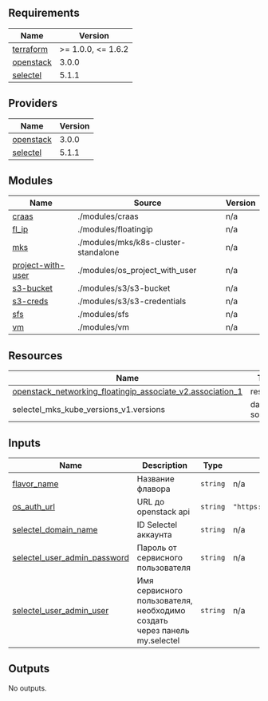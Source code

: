 <!-- BEGIN_TF_DOCS -->
## Requirements

| Name | Version |
|------|---------|
| <a name="requirement_terraform"></a> [terraform](#requirement\_terraform) | >= 1.0.0, <= 1.6.2 |
| <a name="requirement_openstack"></a> [openstack](#requirement\_openstack) | 3.0.0 |
| <a name="requirement_selectel"></a> [selectel](#requirement\_selectel) | 5.1.1 |

## Providers

| Name | Version |
|------|---------|
| <a name="provider_openstack"></a> [openstack](#provider\_openstack) | 3.0.0 |
| <a name="provider_selectel"></a> [selectel](#provider\_selectel) | 5.1.1 |

## Modules

| Name | Source | Version |
|------|--------|---------|
| <a name="module_craas"></a> [craas](#module\_craas) | ./modules/craas | n/a |
| <a name="module_fl_ip"></a> [fl\_ip](#module\_fl\_ip) | ./modules/floatingip | n/a |
| <a name="module_mks"></a> [mks](#module\_mks) | ./modules/mks/k8s-cluster-standalone | n/a |
| <a name="module_project-with-user"></a> [project-with-user](#module\_project-with-user) | ./modules/os_project_with_user | n/a |
| <a name="module_s3-bucket"></a> [s3-bucket](#module\_s3-bucket) | ./modules/s3/s3-bucket | n/a |
| <a name="module_s3-creds"></a> [s3-creds](#module\_s3-creds) | ./modules/s3/s3-credentials | n/a |
| <a name="module_sfs"></a> [sfs](#module\_sfs) | ./modules/sfs | n/a |
| <a name="module_vm"></a> [vm](#module\_vm) | ./modules/vm | n/a |

## Resources

| Name | Type |
|------|------|
| [openstack_networking_floatingip_associate_v2.association_1](https://registry.terraform.io/providers/terraform-provider-openstack/openstack/3.0.0/docs/resources/networking_floatingip_associate_v2) | resource |
| selectel_mks_kube_versions_v1.versions | data source |

## Inputs

| Name | Description | Type | Default | Required |
|------|-------------|------|---------|:--------:|
| <a name="input_flavor_name"></a> [flavor\_name](#input\_flavor\_name) | Название флавора | `string` | n/a | yes |
| <a name="input_os_auth_url"></a> [os\_auth\_url](#input\_os\_auth\_url) | URL до openstack api | `string` | `"https://cloud.api.selcloud.ru/identity/v3"` | no |
| <a name="input_selectel_domain_name"></a> [selectel\_domain\_name](#input\_selectel\_domain\_name) | ID Selectel аккаунта | `string` | n/a | yes |
| <a name="input_selectel_user_admin_password"></a> [selectel\_user\_admin\_password](#input\_selectel\_user\_admin\_password) | Пароль от сервисного пользователя | `string` | n/a | yes |
| <a name="input_selectel_user_admin_user"></a> [selectel\_user\_admin\_user](#input\_selectel\_user\_admin\_user) | Имя сервисного пользователя, необходимо создать через панель my.selectel | `string` | n/a | yes |

## Outputs

No outputs.
<!-- END_TF_DOCS -->